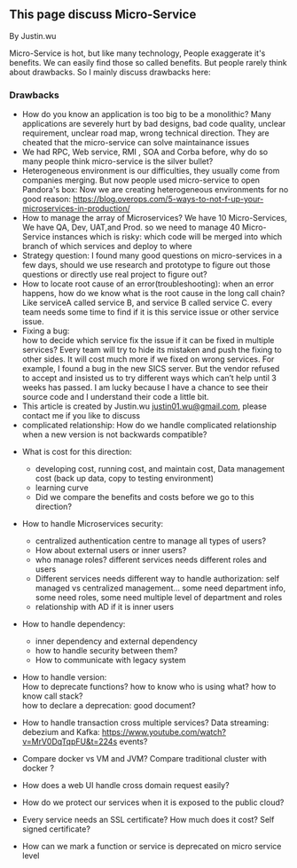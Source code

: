 ## This page discuss Micro-Service
By Justin.wu  

Micro-Service is hot, but like many technology, People exaggerate it's benefits.
We can easily find those so called benefits. But people rarely think about drawbacks.
So I mainly discuss drawbacks here: 

### Drawbacks

- How do you know an application is too big to be a monolithic? 
  Many applications are severely hurt by bad designs, bad code quality, unclear requirement, unclear road map, wrong technical direction. 
  They are cheated that the micro-service can solve maintainance issues
- We had RPC, Web service, RMI , SOA and Corba before, why do so many people think micro-service is the silver bullet?
- Heterogeneous environment is our difficulties, they usually come from companies merging. 
   But now people used micro-service to open Pandora's box: 
   Now we are creating heterogeneous environments for no good reason:
   https://blog.overops.com/5-ways-to-not-f-up-your-microservices-in-production/
- How to manage the array of Microservices?
   We have 10 Micro-Services, We have QA, Dev, UAT,and Prod. 
   so we need to manage 40 Micro-Service instances which is risky: 
   which code will be merged into which branch of which services and deploy to where
- Strategy question: 
   I found many good questions on micro-services in a few days, 
   should we use research and prototype to figure out those questions or directly use real project to figure out?
- How to locate root cause of an error(troubleshooting):
   when an error happens, how do we know what is the root cause in the long call chain? 
   Like serviceA called service B, and service B called service C. 
   every team needs some time to find if it is this service issue or other service issue.
- Fixing a bug:  
  how to decide which service fix the issue if it can be fixed in multiple services? 
  Every team will try to  hide its mistaken and push the fixing to other sides. 
  It will cost much more if we fixed on wrong services.
  For example, I found a bug in the new SICS server. 
  But the vendor refused to accept and insisted us to try different ways which can’t help until 3 weeks has passed. 
  I am lucky because I have a chance to see their source code and I understand their code a little bit.
- This article is created by Justin.wu justin01.wu@gmail.com, please contact me if you like to discuss  
- complicated relationship: 
  How do we handle complicated relationship when a new version is not backwards compatible?
* What is cost for this direction:
    * developing cost, running cost, and maintain cost, Data management cost (back up data, copy to testing environment)
    * learning curve
    * Did we compare the benefits and costs before we go to this direction?

* How to handle Microservices security:
    * centralized authentication centre to manage all types of users?
    * How about external users or inner users?
    * who manage roles? different services needs different roles and users
    * Different services needs different way to handle authorization: self managed vs centralized management...
       some need department info, some need roles, some need multiple level of department and roles
	* relationship with AD if it is inner users    

* How to handle dependency:
  * inner dependency and external dependency
  * how to handle security between them?
  *  How to communicate with legacy system     
  
- How to handle version:     
   How to deprecate functions?
    how to know who is using what?
    how to know call stack?    
    how to declare a deprecation: good document?   
-  How to handle transaction cross multiple services?
    Data streaming: debezium and Kafka: 
    https://www.youtube.com/watch?v=MrV0DqTqpFU&t=224s
    events? 
- Compare docker vs VM and JVM? Compare traditional cluster with docker ?
- How does a web UI handle cross domain request easily?
- How do we protect our services when it is exposed to the public cloud?
- Every service needs an SSL certificate? How much does it cost? Self signed certificate?

- How can we mark a function or service is deprecated on micro service level


